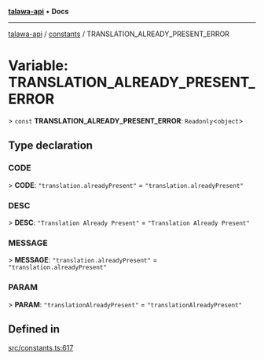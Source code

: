 [**talawa-api**](../../README.md) • **Docs**

***

[talawa-api](../../modules.md) / [constants](../README.md) / TRANSLATION\_ALREADY\_PRESENT\_ERROR

# Variable: TRANSLATION\_ALREADY\_PRESENT\_ERROR

\> `const` **TRANSLATION\_ALREADY\_PRESENT\_ERROR**: `Readonly`\<`object`\>

## Type declaration

### CODE

\> **CODE**: `"translation.alreadyPresent"` = `"translation.alreadyPresent"`

### DESC

\> **DESC**: `"Translation Already Present"` = `"Translation Already Present"`

### MESSAGE

\> **MESSAGE**: `"translation.alreadyPresent"` = `"translation.alreadyPresent"`

### PARAM

\> **PARAM**: `"translationAlreadyPresent"` = `"translationAlreadyPresent"`

## Defined in

[src/constants.ts:617](https://github.com/PalisadoesFoundation/talawa-api/blob/a6e7ac91b581c9109559657faf0f934f3eb41fe7/src/constants.ts#L617)
